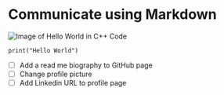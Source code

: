 # Communicate using Markdown 

![Image of Hello World in C++ Code](https://www.simplilearn.com/ice9/free_resources_article_thumb/C_Plus_Plus_Hello_World_1.png)

```
print("Hello World")
```
- [ ] Add a read me biography to GitHub page 
- [ ] Change profile picture 
- [ ] Add Linkedin URL to profile page
